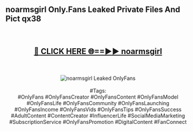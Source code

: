 <h2>noarmsgirl Only.Fans Leaked Private Files And Pict qx38</h2>
<br>
<div align="center">
<h2><a href="https://mediafiles.top/noarmsgirl" rel="nofollow">🔴 CLICK HERE 🌐==►► noarmsgirl</a></h2>
<br>
<br>
<a href="https://mediafiles.top/noarmsgirl" rel="nofollow" data-target="animated-image.originalLink"><img src="https://i.ibb.co.com/WyWwxjT/player-gif2.gif" alt="noarmsgirl Leaked OnlyFans" style="max-width: 100%; display: inline-block;" data-target="animated-image.originalImage"></a>
<br><br>
#Tags:
<br>
#OnlyFans #OnlyFansCreator #OnlyFansContent #OnlyFansModel #OnlyFansLife #OnlyFansCommunity #OnlyFansLaunching #OnlyFansIncome #OnlyFansVids #OnlyFansTips #OnlyFansSuccess #AdultContent #ContentCreator #InfluencerLife #SocialMediaMarketing #SubscriptionService #OnlyFansPromotion #DigitalContent #FanConnect
</div>
<br>